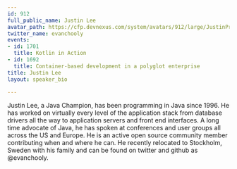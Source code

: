```yaml
---
id: 912
full_public_name: Justin Lee
avatar_path: https://cfp.devnexus.com/system/avatars/912/large/JustinProfile.jpg?1507749276
twitter_name: evanchooly
events:
- id: 1701
  title: Kotlin in Action
- id: 1692
  title: Container-based development in a polyglot enterprise
title: Justin Lee
layout: speaker_bio

---
```

Justin Lee, a Java Champion, has been programming in Java since 1996.  He has worked on virtually every level of the application stack from database drivers all the way to application servers and front end interfaces.  A long time advocate of Java, he has spoken at conferences and user groups all across the US and Europe.  He is an active open source community member contributing when and where he can. He recently relocated to Stockholm, Sweden with his family and can be found on twitter and github as @evanchooly.
